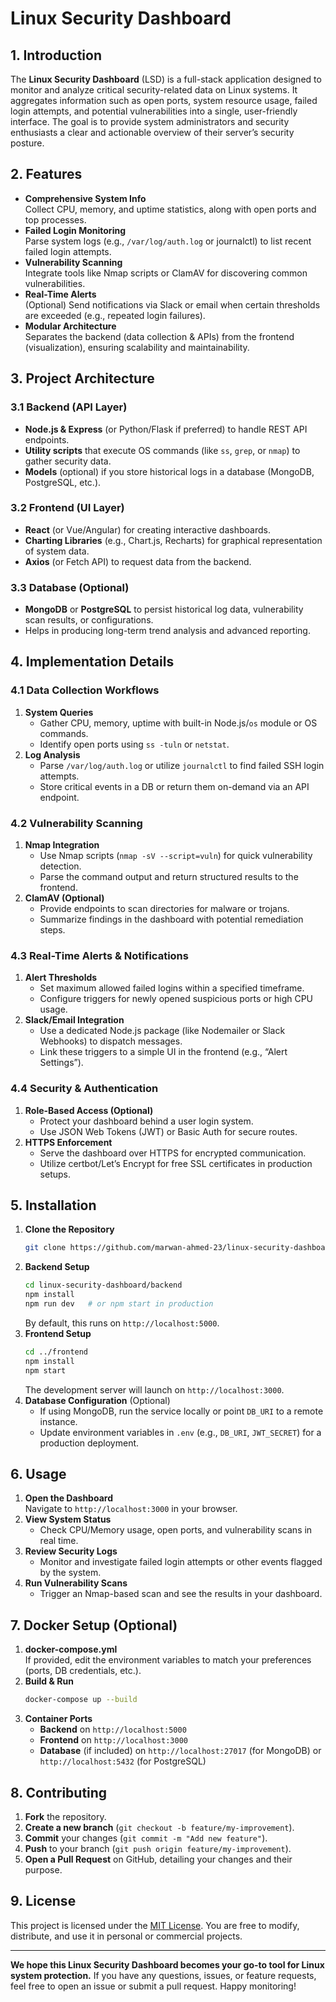 # Linux Security Dashboard

## 1. Introduction
The **Linux Security Dashboard** (LSD) is a full-stack application designed to monitor and analyze critical security-related data on Linux systems. It aggregates information such as open ports, system resource usage, failed login attempts, and potential vulnerabilities into a single, user-friendly interface. The goal is to provide system administrators and security enthusiasts a clear and actionable overview of their server’s security posture.

## 2. Features
- **Comprehensive System Info**  
  Collect CPU, memory, and uptime statistics, along with open ports and top processes.
- **Failed Login Monitoring**  
  Parse system logs (e.g., `/var/log/auth.log` or journalctl) to list recent failed login attempts.
- **Vulnerability Scanning**  
  Integrate tools like Nmap scripts or ClamAV for discovering common vulnerabilities.
- **Real-Time Alerts**  
  (Optional) Send notifications via Slack or email when certain thresholds are exceeded (e.g., repeated login failures).
- **Modular Architecture**  
  Separates the backend (data collection & APIs) from the frontend (visualization), ensuring scalability and maintainability.

## 3. Project Architecture

### 3.1 Backend (API Layer)
- **Node.js & Express** (or Python/Flask if preferred) to handle REST API endpoints.
- **Utility scripts** that execute OS commands (like `ss`, `grep`, or `nmap`) to gather security data.
- **Models** (optional) if you store historical logs in a database (MongoDB, PostgreSQL, etc.).

### 3.2 Frontend (UI Layer)
- **React** (or Vue/Angular) for creating interactive dashboards.
- **Charting Libraries** (e.g., Chart.js, Recharts) for graphical representation of system data.
- **Axios** (or Fetch API) to request data from the backend.

### 3.3 Database (Optional)
- **MongoDB** or **PostgreSQL** to persist historical log data, vulnerability scan results, or configurations.
- Helps in producing long-term trend analysis and advanced reporting.

## 4. Implementation Details

### 4.1 Data Collection Workflows
1. **System Queries**  
   - Gather CPU, memory, uptime with built-in Node.js/`os` module or OS commands.
   - Identify open ports using `ss -tuln` or `netstat`.
2. **Log Analysis**  
   - Parse `/var/log/auth.log` or utilize `journalctl` to find failed SSH login attempts.
   - Store critical events in a DB or return them on-demand via an API endpoint.

### 4.2 Vulnerability Scanning
1. **Nmap Integration**  
   - Use Nmap scripts (`nmap -sV --script=vuln`) for quick vulnerability detection.
   - Parse the command output and return structured results to the frontend.
2. **ClamAV (Optional)**  
   - Provide endpoints to scan directories for malware or trojans.
   - Summarize findings in the dashboard with potential remediation steps.

### 4.3 Real-Time Alerts & Notifications
1. **Alert Thresholds**  
   - Set maximum allowed failed logins within a specified timeframe.
   - Configure triggers for newly opened suspicious ports or high CPU usage.
2. **Slack/Email Integration**  
   - Use a dedicated Node.js package (like Nodemailer or Slack Webhooks) to dispatch messages.
   - Link these triggers to a simple UI in the frontend (e.g., “Alert Settings”).

### 4.4 Security & Authentication
1. **Role-Based Access (Optional)**  
   - Protect your dashboard behind a user login system.
   - Use JSON Web Tokens (JWT) or Basic Auth for secure routes.
2. **HTTPS Enforcement**  
   - Serve the dashboard over HTTPS for encrypted communication.
   - Utilize certbot/Let’s Encrypt for free SSL certificates in production setups.

## 5. Installation

1. **Clone the Repository**  
   ```bash
   git clone https://github.com/marwan-ahmed-23/linux-security-dashboard.git
   ```
2. **Backend Setup**  
   ```bash
   cd linux-security-dashboard/backend
   npm install
   npm run dev   # or npm start in production
   ```
   By default, this runs on `http://localhost:5000`.
3. **Frontend Setup**  
   ```bash
   cd ../frontend
   npm install
   npm start
   ```
   The development server will launch on `http://localhost:3000`.
4. **Database Configuration** (Optional)  
   - If using MongoDB, run the service locally or point `DB_URI` to a remote instance.
   - Update environment variables in `.env` (e.g., `DB_URI`, `JWT_SECRET`) for a production deployment.

## 6. Usage

1. **Open the Dashboard**  
   Navigate to `http://localhost:3000` in your browser.
2. **View System Status**  
   - Check CPU/Memory usage, open ports, and vulnerability scans in real time.
3. **Review Security Logs**  
   - Monitor and investigate failed login attempts or other events flagged by the system.
4. **Run Vulnerability Scans**  
   - Trigger an Nmap-based scan and see the results in your dashboard.

## 7. Docker Setup (Optional)

1. **docker-compose.yml**  
   If provided, edit the environment variables to match your preferences (ports, DB credentials, etc.).
2. **Build & Run**  
   ```bash
   docker-compose up --build
   ```
3. **Container Ports**  
   - **Backend** on `http://localhost:5000`
   - **Frontend** on `http://localhost:3000`
   - **Database** (if included) on `http://localhost:27017` (for MongoDB) or `http://localhost:5432` (for PostgreSQL)

## 8. Contributing

1. **Fork** the repository.
2. **Create a new branch** (`git checkout -b feature/my-improvement`).
3. **Commit** your changes (`git commit -m "Add new feature"`).
4. **Push** to your branch (`git push origin feature/my-improvement`).
5. **Open a Pull Request** on GitHub, detailing your changes and their purpose.

## 9. License

This project is licensed under the [MIT License](LICENSE). You are free to modify, distribute, and use it in personal or commercial projects.

---

**We hope this Linux Security Dashboard becomes your go-to tool for Linux system protection.** If you have any questions, issues, or feature requests, feel free to open an issue or submit a pull request. Happy monitoring!